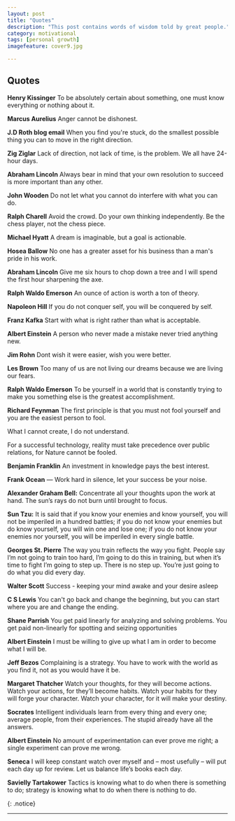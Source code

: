 ```yaml
---
layout: post
title: "Quotes"
description: "This post contains words of wisdom told by great people."
category: motivational
tags: [personal growth]
imagefeature: cover9.jpg

---
```


## **Quotes**

**Henry Kissinger** To be absolutely certain about something, one must know everything or nothing about it.

**Marcus Aurelius** Anger cannot be dishonest.

**J.D Roth blog email** When you find you're stuck, do the smallest possible thing you can to move in the right direction.

**Zig Ziglar** Lack of direction, not lack of time, is the problem. We all have 24-hour days.
 
**Abraham Lincoln** Always bear in mind that your own resolution to succeed is more important than any other.

**John Wooden** Do not let what you cannot do interfere with what you can do.

**Ralph Charell** Avoid the crowd. Do your own thinking independently. Be the chess player, not the chess piece.

**Michael Hyatt** A dream is imaginable, but a goal is actionable.

**Hosea Ballow** No one has a greater asset for his business than a man's pride in his work.

**Abraham Lincoln** Give me six hours to chop down a tree and I will spend the first hour sharpening the axe.

**Ralph Waldo Emerson** An ounce of action is worth a ton of theory.

**Napoleon Hill** If you do not conquer self, you will be conquered by self.

**Franz Kafka** Start with what is right rather than what is acceptable.

**Albert Einstein** A person who never made a mistake never tried anything new.

**Jim Rohn** Dont wish it were easier, wish you were better.

**Les Brown** Too many of us are not living our dreams because we are living our fears.

**Ralph Waldo Emerson** To be yourself in a world that is constantly trying to
make you something else is the greatest accomplishment.

**Richard Feynman** The first principle is that you must not fool yourself and
you are the easiest person to fool.

What I cannot create, I do not understand.

For a successful technology, reality must take precedence over public
relations, for Nature cannot be fooled.

**Benjamin Franklin** An investment in knowledge pays the best interest.

**Frank Ocean** — Work hard in silence, let your success be your noise.

**Alexander Graham Bell:** Concentrate all your thoughts upon the work at hand.
The sun’s rays do not burn until brought to focus.

**Sun Tzu:** It is said that if you know your enemies and know yourself, you
will not be imperiled in a hundred battles; if you do not know your enemies but
do know yourself, you will win one and lose one; if you do not know your
enemies nor yourself, you will be imperiled in every single battle.

**Georges St. Pierre** The way you train reflects the way you fight. People say
I’m not going to train too hard, I’m going to do this in training, but when
it’s time to fight I’m going to step up. There is no step up. You’re just going
to do what you did every day.

**Walter Scott** Success - keeping your mind awake and your desire asleep

**C S Lewis** You can't go back and change the beginning, but you can start
where you are and change the ending.

**Shane Parrish** You get paid linearly for analyzing and solving problems. You
get paid non-linearly for spotting and seizing opportunities

**Albert Einstein** I must be willing to give up what I am in order to become
what I will be.

**Jeff Bezos** Complaining is a strategy. You have to work with the world as
you find it, not as you would have it be.

**Margaret Thatcher** Watch your thoughts, for they will become actions. Watch
your actions, for they’ll become habits. Watch your habits for they will forge
your character. Watch your character, for it will make your destiny.

**Socrates** Intelligent individuals learn from every thing and every one;
average people, from their experiences. The stupid already have all the
answers.

**Albert Einstein** No amount of experimentation can ever prove me right; a
single experiment can prove me wrong.

**Seneca** I will keep constant watch over myself and – most usefully – will
put each day up for review. Let us balance life’s books each day.

**Savielly Tartakower** Tactics is knowing what to do when there is something
to do; strategy is knowing what to do when there is nothing to do.

{: .notice}

---


